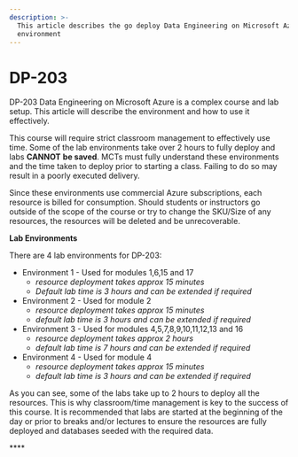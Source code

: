 ```yaml
---
description: >-
  This article describes the go deploy Data Engineering on Microsoft Azure lab
  environment
---
```


# DP-203

DP-203 Data Engineering on Microsoft Azure is a complex course and lab setup.  This article will describe the environment and how to use it effectively.

This course will require strict classroom management to effectively use time.  Some of the lab environments take over 2 hours to fully deploy and labs **CANNOT** **be saved**.  MCTs must fully understand these environments and the time taken to deploy prior to starting a class.  Failing to do so may result in a poorly executed delivery.

Since these environments use commercial Azure subscriptions, each resource is billed for consumption. Should students or instructors go outside of the scope of the course or try to change the SKU/Size of any resources, the resources will be deleted and be unrecoverable.

**Lab Environments**  
  
There are 4 lab environments for DP-203:

* Environment 1 - Used for modules 1,6,15 and 17
  * _resource deployment takes approx 15 minutes_
  * _Default lab time is 3 hours and can be extended if required_
* Environment 2 - Used for module 2
  * _resource deployment takes approx 15 minutes_
  * _default lab time is 3 hours and can be extended if required_
* Environment 3 - Used for modules 4,5,7,8,9,10,11,12,13 and 16
  * _resource deployment takes approx 2 hours_
  * _default lab time is 7 hours and can be extended if required_
* Environment 4 - Used for module 4
  * _resource deployment takes approx 15 minutes_
  * _default lab time is 3 hours and can be extended if required_

As you can see, some of the labs take up to 2 hours to deploy all the resources.  This is why classroom/time management is key to the success of this course.  It is recommended that labs are started at the beginning of the day or prior to breaks and/or lectures to ensure the resources are fully deployed and databases seeded with the required data.



\*\*\*\*




